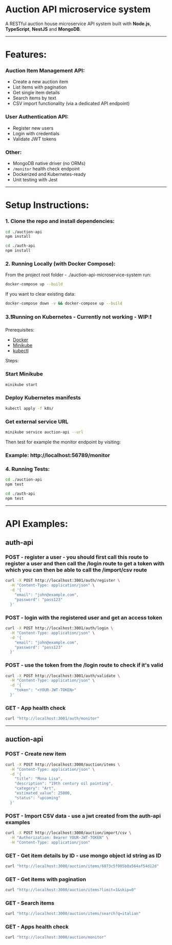 # Auction API microservice system

A RESTful auction house microservice API system built with **Node.js**, **TypeScript**, **NestJS** and **MongoDB**.

---

# Features:

### Auction Item Management API:
- Create a new auction item
- List items with pagination
- Get single item details
- Search items by text
- CSV import functionality (via a dedicated API endpoint)

### User Authentication API:
- Register new users
- Login with credentials
- Validate JWT tokens

### Other:
- MongoDB native driver (no ORMs)
- `/monitor` health check endpoint
- Dockerized and Kubernetes-ready
- Unit testing with Jest

---

# Setup Instructions:

### 1. Clone the repo and install dependencies:

```bash
cd ./auction-api
npm install

cd ./auth-api
npm install
```

### 2. Running Locally (with Docker Compose):

From the project root folder - ./auction-api-microservice-system run:
```bash
docker-compose up --build
```

If you want to clear existing data:
```bash
docker-compose down -v && docker-compose up --build
```

### 3.❗Running on Kubernetes - Currently not working - WIP:❗

Prerequisites:
- [Docker](https://www.docker.com/)
- [Minikube](https://minikube.sigs.k8s.io/docs/)
- [kubectl](https://kubernetes.io/docs/tasks/tools/)

Steps:

### Start Minikube
```bash
minikube start
```

### Deploy Kubernetes manifests
```bash
kubectl apply -f k8s/
```

### Get external service URL
```bash
minikube service auction-api --url
```

Then test for example the monitor endpoint by visiting:
### Example: http://localhost:56789/monitor

### 4. Running Tests:

```bash
cd ./auction-api
npm test

cd ./auth-api
npm test
```

---

# API Examples:

## auth-api

### POST - register a user - you should first call this route to register a user and then call the /login route to get a token with which you can then be able to call the /import/csv route
```bash
curl -X POST http://localhost:3001/auth/register \
  -H "Content-Type: application/json" \
  -d '{
    "email": "john@example.com",
    "password": "pass123"
  }'
```

### POST - login with the registered user and get an access token
```bash
curl -X POST http://localhost:3001/auth/login \
  -H "Content-Type: application/json" \
  -d '{
    "email": "john@example.com",
    "password": "pass123"
  }'
```

### POST - use the token from the /login route to check if it's valid
```bash
curl -X POST http://localhost:3001/auth/validate \
  -H "Content-Type: application/json" \
  -d '{
    "token": "<YOUR-JWT-TOKEN>"
  }'
```

### GET - App health check
```bash
curl "http://localhost:3001/auth/monitor"
```

---

## auction-api

### POST - Create new item
```bash
curl -X POST http://localhost:3000/auction/items \
  -H "Content-Type: application/json" \
  -d '{
    "title": "Mona Lisa",
    "description": "19th century oil painting",
    "category": "Art",
    "estimated_value": 25000,
    "status": "upcoming"
  }'
```

### POST - Import CSV data - use a jwt created from the auth-api examples
```bash
curl -X POST http://localhost:3000/auction/import/csv \
  -H "Authorization: Bearer YOUR-JWT-TOKEN" \
  -H "Content-Type: application/json"
```

### GET - Get item details by ID - use mongo object id string as ID
```bash
curl "http://localhost:3000/auction/items/6873c5f005b0a564af54d12d"
```

### GET - Get items with pagination
```bash
curl "http://localhost:3000/auction/items?limit=1&skip=0"
```

### GET - Search items
```bash
curl "http://localhost:3000/auction/items/search?q=italian"
```

### GET - Apps health check
```bash
curl "http://localhost:3000/auction/monitor"
```
